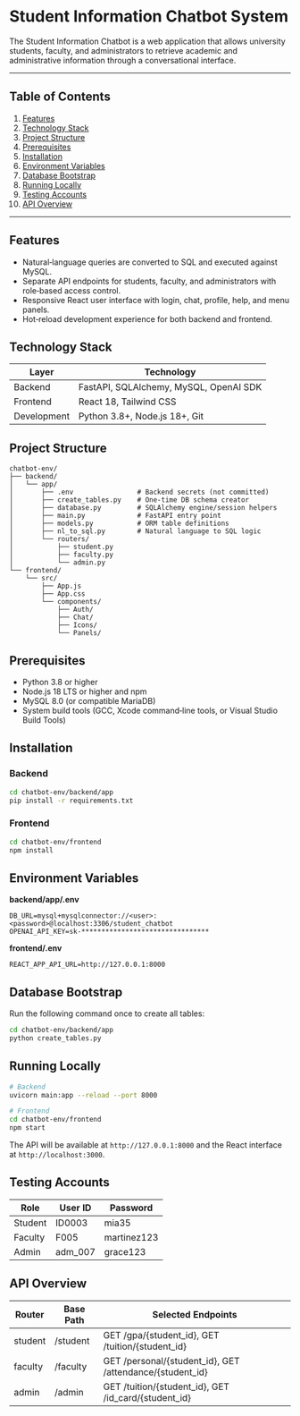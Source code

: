 # Student Information Chatbot System

The Student Information Chatbot is a web application that allows university students, faculty, and administrators to retrieve academic and administrative information through a conversational interface.

---
## Table of Contents
1. [Features](#features)
2. [Technology Stack](#technology-stack)
3. [Project Structure](#project-structure)
4. [Prerequisites](#prerequisites)
5. [Installation](#installation)
6. [Environment Variables](#environment-variables)
7. [Database Bootstrap](#database-bootstrap)
8. [Running Locally](#running-locally)
9. [Testing Accounts](#testing-accounts)
10. [API Overview](#api-overview)

---
## Features
- Natural‑language queries are converted to SQL and executed against MySQL.
- Separate API endpoints for students, faculty, and administrators with role‑based access control.
- Responsive React user interface with login, chat, profile, help, and menu panels.
- Hot‑reload development experience for both backend and frontend.

## Technology Stack
| Layer | Technology |
|-------|------------|
| Backend | FastAPI, SQLAlchemy, MySQL, OpenAI SDK |
| Frontend | React 18, Tailwind CSS |
| Development | Python 3.8+, Node.js 18+, Git |

## Project Structure
```text
chatbot-env/
├── backend/
│   └── app/
│       ├── .env                # Backend secrets (not committed)
│       ├── create_tables.py    # One‑time DB schema creator
│       ├── database.py         # SQLAlchemy engine/session helpers
│       ├── main.py             # FastAPI entry point
│       ├── models.py           # ORM table definitions
│       ├── nl_to_sql.py        # Natural language to SQL logic
│       └── routers/
│           ├── student.py
│           ├── faculty.py
│           └── admin.py
└── frontend/
    └── src/
        ├── App.js
        ├── App.css
        └── components/
            ├── Auth/
            ├── Chat/
            ├── Icons/
            └── Panels/
```

## Prerequisites
- Python 3.8 or higher
- Node.js 18 LTS or higher and npm
- MySQL 8.0 (or compatible MariaDB)
- System build tools (GCC, Xcode command‑line tools, or Visual Studio Build Tools)

## Installation

### Backend
```bash
cd chatbot-env/backend/app
pip install -r requirements.txt
```

### Frontend
```bash
cd chatbot-env/frontend
npm install
```

## Environment Variables

**backend/app/.env**
```
DB_URL=mysql+mysqlconnector://<user>:<password>@localhost:3306/student_chatbot
OPENAI_API_KEY=sk-********************************
```

**frontend/.env**
```
REACT_APP_API_URL=http://127.0.0.1:8000
```

## Database Bootstrap
Run the following command once to create all tables:

```bash
cd chatbot-env/backend/app
python create_tables.py
```

## Running Locally
```bash
# Backend
uvicorn main:app --reload --port 8000

# Frontend
cd chatbot-env/frontend
npm start
```
The API will be available at `http://127.0.0.1:8000` and the React interface at `http://localhost:3000`.

## Testing Accounts
| Role | User ID | Password |
|------|---------|----------|
| Student | ID0003 | mia35 |
| Faculty | F005   | martinez123 |
| Admin   | adm_007| grace123 |

## API Overview
| Router | Base Path | Selected Endpoints |
|--------|-----------|--------------------|
| student | /student | GET /gpa/{student_id}, GET /tuition/{student_id} |
| faculty | /faculty | GET /personal/{student_id}, GET /attendance/{student_id} |
| admin   | /admin   | GET /tuition/{student_id}, GET /id_card/{student_id} |
